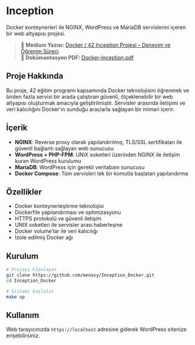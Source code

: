 # Inception

Docker konteynerleri ile NGINX, WordPress ve MariaDB servislerini içeren bir web altyapısı projesi.

> 🚀 **Medium Yazısı:** [Docker / 42 Inception Projesi – Deneyim ve Öğrenim Süreci]()  
> 📄 **Dokümantasyon PDF:** [Docker-Inception.pdf](https://github.com/menasy/Inception_Docker/blob/main/Docker-Inception.pdf)
## Proje Hakkında

Bu proje, 42 eğitim programı kapsamında Docker teknolojisini öğrenmek ve birden fazla servisi bir arada çalıştıran güvenli, ölçeklenebilir bir web altyapısı oluşturmak amacıyla geliştirilmiştir. Servisler arasında iletişimi ve veri kalıcılığını Docker'ın sunduğu araçlarla sağlayan bir mimari içerir.

## İçerik

- **NGINX**: Reverse proxy olarak yapılandırılmış, TLS/SSL sertifikaları ile güvenli bağlantı sağlayan web sunucusu
- **WordPress + PHP-FPM**: UNIX soketleri üzerinden NGINX ile iletişim kuran WordPress kurulumu 
- **MariaDB**: WordPress için gerekli veritabanı sunucusu
- **Docker Compose**: Tüm servisleri tek bir komutla başlatan yapılandırma

## Özellikler

- Docker konteynerleştirme teknolojisi
- Dockerfile yapılandırması ve optimizasyonu
- HTTPS protokolü ve güvenli iletişim
- UNIX soketleri ile servisler arası haberleşme
- Docker volume'lar ile veri kalıcılığı
- İzole edilmiş Docker ağı

## Kurulum

```bash
# Projeyi klonlayın
git clone https://github.com/menasy/Inception_Docker.git
cd Inception_Docker

# Sistemi başlatın
make up
```

## Kullanım

Web tarayıcınızda `https://localhost` adresine giderek WordPress sitenize erişebilirsiniz.
